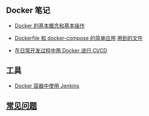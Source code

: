 ## Docker 笔记

- [Docker 的基本概念和基本操作](https://ifking.com/posts/docker/)

- [Dockerfile 和 docker-compose 的简单应用](https://ifking.com/posts/docker2/) [用到的文件](./libs/dockerfile-compose/)

- [在日常开发过程中用 Docker 进行 CI/CD](https://ifking.com/posts/docker3/)

## 工具

- [Docker 容器中使用 Jenkins](./tools/jenkins/)

## [常见问题](./Questions.md)